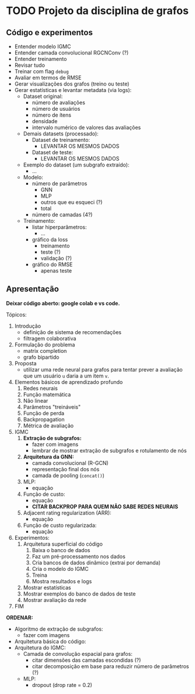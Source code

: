 # TODO Projeto da disciplina de grafos

## Código e experimentos

- Entender modelo IGMC
- Entender camada convolucional RGCNConv (?)
- Entender treinamento
- Revisar tudo
- Treinar com flag `debug`
- Avaliar em termos de RMSE
- Gerar visualizações dos grafos (treino ou teste)
- Gerar estatísticas e levantar metadata (via logs):
  - Dataset original:
    - número de avaliações
    - número de usuários
    - número de ítens
    - densidade
    - intervalo numérico de valores das avaliações
  - Demais datasets (processado):
    - Dataset de treinamento:
      - LEVANTAR OS MESMOS DADOS
    - Dataset de teste:
      - LEVANTAR OS MESMOS DADOS
  - Exemplo do dataset (um subgrafo extraído):
    - ...
  - Modelo:
    - número de parâmetros
      - GNN
      - MLP
      - outros que eu esqueci (?)
      - total
    - número de camadas (4?)
  - Treinamento:
    - listar hiperparâmetros:
      - ...
    - gráfico da loss
      - treinamento
      - teste (?)
      - validação (?)
    - gráfico do RMSE
      - apenas teste

## Apresentação

**Deixar código aberto: google colab e vs code.**

Tópicos:

1. Introdução
    - definição de sistema de recomendações
    - filtragem colaborativa
2. Formulação do problema
    - matrix completion
    - grafo bipartido
3. Proposta
    - utilizar uma rede neural para grafos para tentar prever a avaliação que um usuário `u` daria a um item `v`.
4. Elementos básicos de aprendizado profundo
   1. Redes neurais
   2. Função matemática
   3. Não linear
   4. Parâmetros "treináveis"
   5. Função de perda
   6. Backpropagation
   7. Métrica de avaliação
5. IGMC
   1. **Extração de subgrafos:**
      - fazer com imagens
      - lembrar de mostrar extração de subgrafos e rotulamento de nós
   2. **Arquitetura da GNN:**
      - camada convolucional (R-GCN)
      - representação final dos nós
      - camada de pooling (`concat()`)
   3. MLP:
      - equação
   4. Função de custo:
      - equação
      - **CITAR BACKPROP PARA QUEM NÃO SABE REDES NEURAIS**
   5. Adjacent rating regularization (ARR):
      - equação
   6. Função de custo regularizada:
      - equação
6. Experimentos:
   1. Arquitetura superficial do código
      1. Baixa o banco de dados
      2. Faz um pré-processamento nos dados
      3. Cria bancos de dados dinâmico (extrai por demanda)
      4. Cria o modelo do IGMC
      5. Treina
      6. Mostra resultados e logs
   2. Mostrar estatísticas
   3. Mostrar exemplos do banco de dados de teste
   4. Mostrar avaliação da rede
7. FIM


**ORDENAR:**

- Algoritmo de extração de subgrafos:
  - fazer com imagens
- Arquitetura básica do código:
- Arquitetura do IGMC:
  - Camada de convolução espacial para grafos:
    - citar dimensões das camadas escondidas (?)
    - citar decomposição em base para reduzir número de parâmetros (?)
  - MLP:
    - dropout (drop rate = 0.2)